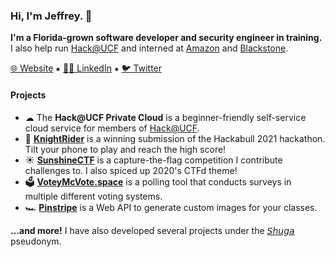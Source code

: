 ### Hi, I'm Jeffrey. 👋

**I'm a Florida-grown software developer and security engineer in training.** I also help run [Hack@UCF](https://hackucf.org) and interned at [Amazon](https://www.aboutamazon.com/) and [Blackstone](https://www.blackstone.com/blackstone-innovations-investments/).

[🌐 Website](https://divi.sh) ⁕ [👨‍💼 LinkedIn](https://linkedin.com/in/jeffreydivi) ⁕ [🐦 Twitter](https://twitter.com/JeffreyCodes)

#### Projects

- ☁ The **Hack@UCF Private Cloud** is a beginner-friendly self-service cloud service for members of [Hack@UCF](https://hackucf.org).
- 🐂 **[KnightRider](https://knightrider.tech)** is a winning submission of the Hackabull 2021 hackathon. Tilt your phone to play and reach the high score!
- ☀ **[SunshineCTF](https://github.com/SunshineCTF/)** is a capture-the-flag competition I contribute challenges to. I also spiced up 2020's CTFd theme!
- 🗳 **[VoteyMcVote.space](https://devpost.com/software/voteymcvoteface/)** is a polling tool that conducts surveys in multiple different voting systems.
- 🏎 **[Pinstripe](https://github.com/jeffreydivi/Pinstripe/)** is a Web API to generate custom images for your classes.

**...and more!** I have also developed several projects under the [𝘚𝘩𝘶𝘨𝘢](https://o.divi.sh/shuga_github) pseudonym.
